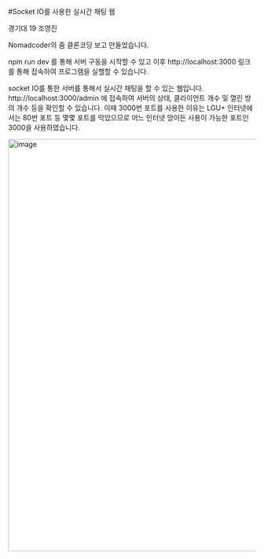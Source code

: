 #Socket IO를 사용한 실시간 채팅 웹

경기대 19 조영진

Nomadcoder의 줌 클론코딩 보고 만들었습니다.

npm run dev
를 통해 서버 구동을 시작할 수 있고 이후 
http://localhost:3000 링크를 통해 접속하여 프로그램을 실핼할 수 있습니다.

socket IO를 통한 서버를 통해서 실시간 채팅을 할 수 있는 웹입니다.
http://localhost:3000/admin 에 접속하여 서버의 상태, 클라이언트 개수 및 열린 방의 개수 등을 확인할 수 있습니다.
이때 3000번 포트를 사용한 이유는 LGU+ 인터넷에서는 80번 포트 등 몇몇 포트를 막았으므로 어느 인터넷 망이든 사용이 가능한 포트인 3000을 사용하였습니다.

<img width="839" alt="image" src="https://user-images.githubusercontent.com/61150078/177354729-d168f41a-b7e6-4ddf-889e-5eaa18b10d53.png">
